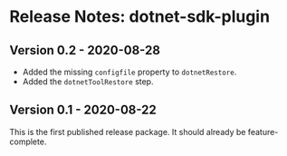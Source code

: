 # Release Notes: dotnet-sdk-plugin

## Version 0.2 - 2020-08-28

- Added the missing `configfile` property to `dotnetRestore`.
- Added the `dotnetToolRestore` step.

## Version 0.1 - 2020-08-22

This is the first published release package.
It should already be feature-complete.
